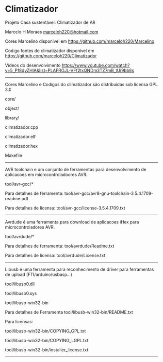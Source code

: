 # Climatizador
Projeto Casa sustentável: Climatizador de AR

Marcelo H Moraes
marceloh220@hotmail.com

Cores Marcelino disponivel em
https://github.com/marceloh220/Marcelino

Codigo fontes do climatizador disponivel em
https://github.com/marceloh220/Climatizador

Videos do desenvolvimento
https://www.youtube.com/watch?v=5_P18dyZHlA&list=PLAFROJL-VFf2txQNDm3TZ7mB_tUi9bb8s

**************************************************************************************

Cores Marcelino e Codigos do climatizador são distribuidas sob licensa GPL 3.0

core/

object/

library/

climatizador.cpp

climatizador.elf

climatizador.hex

Makefile

**************************************************************************************

AVR toolchain e um conjunto de ferramentas para desenvolvimento de aplicacoes
em microcontroladoores AVR.

tool/avr-gcc/*

Para detalhes de ferramenta:
tool/avr-gcc/avr8-gnu-toolchain-3.5.4.1709-readme.pdf

Para detalhes de licensa:
tool/avr-gcc/license-3.5.4.1709.txt

**************************************************************************************

Avrdude é uma ferramenta para download de aplicacoes iHex para microcontroladores AVR.

tool/avrdude/*

Para detalhes de ferramenta:
tool/avrdude/Readme.txt

Para detalhes de licensa:
tool/avrdude/License.txt

**************************************************************************************

Libusb é uma ferramenta para reconhecimento de driver para ferramentas de upload
(FTI/arduino/usbasp...)

tool/libusb0.dll

tool/libusb0.sys

tool/libusb-win32-bin

Para detalhes de Ferramenta
tool/libusb-win32-bin/README.txt

Para licensas:

tool/libusb-win32-bin/COPYING_GPL.txt

tool/libusb-win32-bin/COPYING_LGPL.txt

tool/libusb-win32-bin/installer_license.txt

**************************************************************************************


